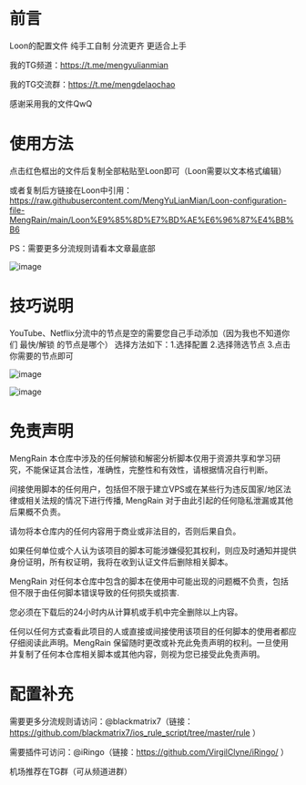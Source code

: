 # 前言
Loon的配置文件 纯手工自制 分流更齐 更适合上手

我的TG频道：https://t.me/mengyulianmian

我的TG交流群：https://t.me/mengdelaochao

感谢采用我的文件QwQ

# 使用方法
点击红色框出的文件后复制全部粘贴至Loon即可（Loon需要以文本格式编辑）

或者复制后方链接在Loon中引用：https://raw.githubusercontent.com/MengYuLianMian/Loon-configuration-file-MengRain/main/Loon%E9%85%8D%E7%BD%AE%E6%96%87%E4%BB%B6

PS：需要更多分流规则请看本文章最底部

![image](https://user-images.githubusercontent.com/89105781/183342122-a2b7ab88-f148-434b-920c-e3d7f76c7832.png)

# 技巧说明
YouTube、Netflix分流中的节点是空的需要您自己手动添加（因为我也不知道你们  最快/解锁  的节点是哪个）
选择方法如下：1.选择配置 2.选择筛选节点 3.点击你需要的节点即可

![image](https://user-images.githubusercontent.com/89105781/183416476-901b6942-967c-4c29-b287-3f98241fd4fa.png)

![image](https://user-images.githubusercontent.com/89105781/183416650-3eba297f-50bd-4b2d-bcbf-e693e6b55720.png)

# 免责声明
MengRain 本仓库中涉及的任何解锁和解密分析脚本仅用于资源共享和学习研究，不能保证其合法性，准确性，完整性和有效性，请根据情况自行判断。

间接使用脚本的任何用户，包括但不限于建立VPS或在某些行为违反国家/地区法律或相关法规的情况下进行传播, MengRain 对于由此引起的任何隐私泄漏或其他后果概不负责。

请勿将本仓库内的任何内容用于商业或非法目的，否则后果自负。

如果任何单位或个人认为该项目的脚本可能涉嫌侵犯其权利，则应及时通知并提供身份证明，所有权证明，我将在收到认证文件后删除相关脚本。

MengRain 对任何本仓库中包含的脚本在使用中可能出现的问题概不负责，包括但不限于由任何脚本错误导致的任何损失或损害.

您必须在下载后的24小时内从计算机或手机中完全删除以上内容。

任何以任何方式查看此项目的人或直接或间接使用该项目的任何脚本的使用者都应仔细阅读此声明。MengRain 保留随时更改或补充此免责声明的权利。一旦使用并复制了任何本仓库相关脚本或其他内容，则视为您已接受此免责声明。

# 配置补充
需要更多分流规则请访问：@blackmatrix7（链接：https://github.com/blackmatrix7/ios_rule_script/tree/master/rule ）

需要插件可访问：@iRingo（链接：https://github.com/VirgilClyne/iRingo/ ）

机场推荐在TG群（可从频道进群）

